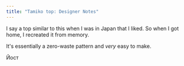 ```yaml
---
title: "Tamiko top: Designer Notes"
---
```


I say a top similar to this when I was in Japan that I liked. So when I got home, I recreated it from memory.

It's essentially a zero-waste pattern and _very_ easy to make.

Йост

